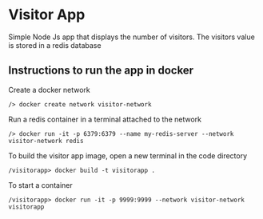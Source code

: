 # Visitor App
Simple Node Js app that displays the number of visitors. The visitors value is stored in a redis database

## Instructions to run the app in docker

Create a docker network
```
/> docker create network visitor-network
```

Run a redis container in a terminal attached to the network
```
/> docker run -it -p 6379:6379 --name my-redis-server --network visitor-network redis
```

To build the visitor app image, open a new terminal in the code directory
```
/visitorapp> docker build -t visitorapp .
```

To start a container
```
/visitorapp> docker run -it -p 9999:9999 --network visitor-network visitorapp
```